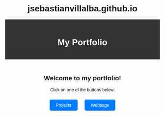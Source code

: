 # jsebastianvillalba.github.io
<!DOCTYPE html>
<html lang="en">
<head>
    <meta charset="UTF-8">
    <meta name="viewport" content="width=device-width, initial-scale=1.0">
    <title>Portfolio</title>
    <style>
        body {
            font-family: Arial, sans-serif;
            text-align: center;
        }
        .header {
            padding: 20px;
            background-color: #333;
            color: #fff;
        }
        .container {
            max-width: 800px;
            margin: 0 auto;
            padding: 20px;
        }
        .button {
            display: inline-block;
            padding: 10px 20px;
            background-color: #007bff;
            color: #fff;
            text-decoration: none;
            margin: 10px;
            border-radius: 5px;
        }
    </style>
</head>
<body>
    <div class="header">
        <h1>My Portfolio</h1>
    </div>
    <div class="container">
        <h2>Welcome to my portfolio!</h2>
        <p>Click on one of the buttons below:</p>
        <a href="projects.html" class="button">Projects</a>
        <a href="webpage.html" class="button">Webpage</a>
    </div>
</body>
</html>
